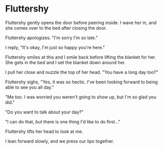 # Fluttershy

Fluttershy gently opens the door before peering inside. I wave her in, and she comes over to the bed after closing the door.

Fluttershy apologizes. "I'm sorry I'm so late."

I reply, "It's okay, I'm just so happy you're here."

Fluttershy smiles at this and I smile back before lifting the blanket for her. She gets in the bed and I set the blanket down around her.

I pull her close and nuzzle the top of her head. "You have a long day too?"

Fluttershy sighs, "Yes, it was so hectic. I've been looking forward to being able to see you all day."

"Me too. I was worried you weren't going to show up, but I'm so glad you did."

"Do you want to talk about your day?"

"I can do that, *but* there is one thing I'd like to do first…"

Fluttershy lifts her head to look at me.

I lean forward slowly, and we press our lips together.

